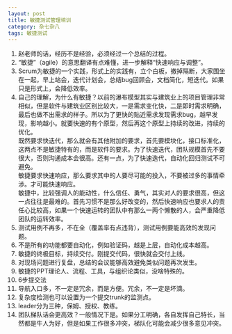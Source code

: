 ```yaml
---
layout: post
title: 敏捷测试管理培训
category: 杂七杂八
tags: 敏捷测试
---
```


1. 赵老师的话，经历不是经验，必须经过一个总结的过程。  
2. “敏捷”（agile）的意思翻译有点难懂，进一步解释“快速响应与调整”。  
3. Scrum为敏捷的一个实践，形式上的实践有，立个白板，撤掉隔断，大家围坐在一起，早上站会，迭代计划会，总结bug回顾会，文档简化，短迭代。如果只是形式上，会降低效率。  
4. 自己的理解，为什么有敏捷？以前的瀑布模型其实与建筑业上的项目管理非常相似，但是软件与建筑业区别比较大，一是需求变化快，二是即时需求明确，最后也做不出需求的样子。所以为了更快的贴近需求发现需求bug，越早发现，影响越小。就要快速的有个原型，然后再这个原型上持续的改进，持续的优化。  
既然要求快迭代，那么就会有其他附加的要求，首先要模块化，接口标准化，这两点不是敏捷特有的，而是软件的要求。为了快速迭代，团队规模首先不要很大，否则沟通成本会很高。还有一点，为了快速迭代，自动化回归测试不可避免。  
敏捷要求快速响应，那么要求其中的人要尽可能的投入，不要被过多的事情牵涉。才可能快速响应。  
敏捷中，比较强调人的能动性，什么信任、勇气，其实对人的要求很高，但这一点往往是最难的。首先习惯不是那么好改变的，然后快速响应也要求人的责任心比较高，如果一个快速运转的团队中有那么一两个懒散的人，会严重降低团队的运转效率。  
5. 测试用例不再多，不在全（覆盖率有点违背），测试用例要能高效的发现问题。  
6. 不是所有的功能都要自动化，例如验证码，越是上层，自动化成本越高。  
7. 敏捷的终极目标，持续交付。刚提交代码，很快就会交付上线。  
8. 对现场问题进行复盘，总结的会议能够高效避免类似问题再次发生。  
9. 敏捷的PPT理论人、流程、工具，与组织论类似，没啥特殊的。  
10. 6步提交法  
11. 导航入口多，不一定是冗余，而是方便。冗余，不一定是坏滴。  
12. 复杂度检测也可以设置为一个提交trunk的监测点。  
13. leader分为三种，保姆、授权、教练。  
14. 团队梯队话会更高效？一般情况下是。如果分工明确，各自发挥自己特长，当然都是牛人为好，但是如果工作很多冲突，梯队化可能会减少很多意见冲突。
